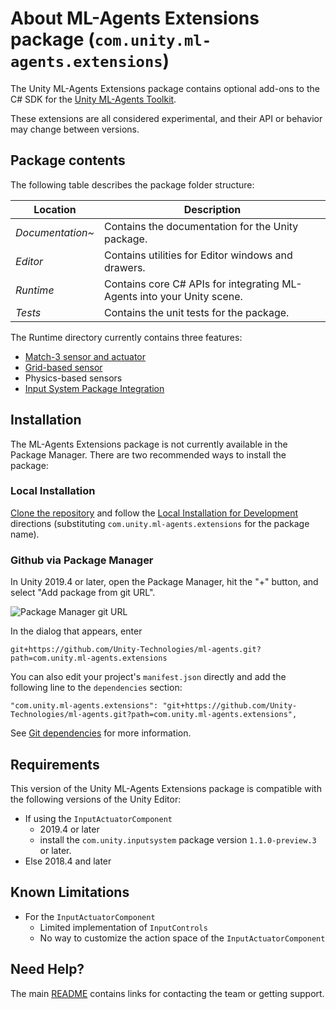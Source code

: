 # About ML-Agents Extensions package (`com.unity.ml-agents.extensions`)

The Unity ML-Agents Extensions package contains optional add-ons to the C# SDK for the
[Unity ML-Agents Toolkit](https://github.com/Unity-Technologies/ml-agents).

These extensions are all considered experimental, and their API or behavior
may change between versions.


## Package contents

The following table describes the package folder structure:

| **Location**     | **Description**                                                        |
| ---------------- | ---------------------------------------------------------------------- |
| _Documentation~_ | Contains the documentation for the Unity package.                      |
| _Editor_         | Contains utilities for Editor windows and drawers.                     |
| _Runtime_        | Contains core C# APIs for integrating ML-Agents into your Unity scene. |
| _Tests_          | Contains the unit tests for the package.                               |

The Runtime directory currently contains three features:
 * [Match-3 sensor and actuator](Match3.md)
 * [Grid-based sensor](Grid-Sensor.md)
 * Physics-based sensors
 * [Input System Package Integration](InputActuatorComponent.md)

## Installation
The ML-Agents Extensions package is not currently available in the Package Manager. There are two
recommended ways to install the package:

### Local Installation
[Clone the repository](https://github.com/Unity-Technologies/ml-agents/tree/release_14_docs/docs/Installation.md#clone-the-ml-agents-toolkit-repository-optional) and follow the
[Local Installation for Development](https://github.com/Unity-Technologies/ml-agents/tree/release_14_docs/docs/Installation.md#advanced-local-installation-for-development-1)
directions (substituting `com.unity.ml-agents.extensions` for the package name).

### Github via Package Manager
In Unity 2019.4 or later, open the Package Manager, hit the "+" button, and select "Add package from git URL".

![Package Manager git URL](https://github.com/Unity-Technologies/ml-agents/blob/release_14_docs/docs/images/unity_package_manager_git_url.png)

In the dialog that appears, enter
 ```
 git+https://github.com/Unity-Technologies/ml-agents.git?path=com.unity.ml-agents.extensions
```

You can also edit your project's `manifest.json` directly and add the following line to the `dependencies`
section:
```
"com.unity.ml-agents.extensions": "git+https://github.com/Unity-Technologies/ml-agents.git?path=com.unity.ml-agents.extensions",
```
See [Git dependencies](https://docs.unity3d.com/Manual/upm-git.html#subfolder) for more information.


## Requirements

This version of the Unity ML-Agents Extensions package is compatible with the
following versions of the Unity Editor:

- If using the `InputActuatorComponent`
    - 2019.4 or later
    - install the `com.unity.inputsystem` package version `1.1.0-preview.3` or later.
- Else 2018.4 and later

## Known Limitations
- For the `InputActuatorComponent`
    - Limited implementation of `InputControls`
    - No way to customize the action space of the `InputActuatorComponent`

## Need Help?
The main [README](https://github.com/Unity-Technologies/ml-agents/tree/release_14_docs/README.md) contains links for contacting the team or getting support.

